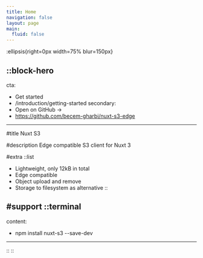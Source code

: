 ```yaml
---
title: Home
navigation: false
layout: page
main:
  fluid: false
---
```


:ellipsis{right=0px width=75% blur=150px}

::block-hero
---
cta:
  - Get started
  - /introduction/getting-started
secondary:
  - Open on GitHub →
  - https://github.com/becem-gharbi/nuxt-s3-edge
---

#title
Nuxt S3

#description
Edge compatible S3 client for Nuxt 3

#extra
  ::list
  - Lightweight, only 12kB in total
  - Edge compatible
  - Object upload and remove
  - Storage to filesystem as alternative
  ::

#support
  ::terminal
  ---
  content:
  - npm install nuxt-s3 --save-dev
  ---
  ::
::